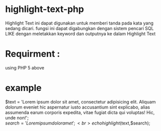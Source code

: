# highlight-text-php
Highlight Text ini dapat digunakan untuk memberi tanda pada kata yang sedang dicari. fungsi ini dapat digabungkan dengan sistem pencari SQL LIKE dengan meletakkan keyword dan outputnya ke dalam Highlight Text

# Requirment :
using PHP 5 above


# example

$text = 'Lorem ipsum dolor sit amet, consectetur adipisicing elit. Aliquam dolorum eveniet hic aspernatur iusto accusantium sint explicabo, alias assumenda earum corporis expedita, vitae fugiat dicta qui voluptas! Hic, unde non!';
<br>
$search = 'Lorem ipsum dolor amet';
<br>
echo highlight($text,$search);
